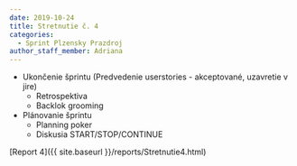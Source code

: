 ```yaml
---
date: 2019-10-24
title: Stretnutie č. 4
categories:
  - Sprint Plzensky Prazdroj
author_staff_member: Adriana
---
```


- Ukončenie šprintu (Predvedenie userstories - akceptované, uzavretie v jire)
     - Retrospektiva
     - Backlok grooming
- Plánovanie šprintu
     - Planning poker 
     - Diskusia START/STOP/CONTINUE


[Report 4]({{ site.baseurl }}/reports/Stretnutie4.html)